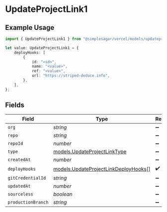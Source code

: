 # UpdateProjectLink1

## Example Usage

```typescript
import { UpdateProjectLink1 } from "@simplesagar/vercel/models/updateprojectop.js";

let value: UpdateProjectLink1 = {
    deployHooks: [
        {
            id: "<id>",
            name: "<value>",
            ref: "<value>",
            url: "https://striped-deduce.info",
        },
    ],
};
```

## Fields

| Field                                                                              | Type                                                                               | Required                                                                           | Description                                                                        |
| ---------------------------------------------------------------------------------- | ---------------------------------------------------------------------------------- | ---------------------------------------------------------------------------------- | ---------------------------------------------------------------------------------- |
| `org`                                                                              | *string*                                                                           | :heavy_minus_sign:                                                                 | N/A                                                                                |
| `repo`                                                                             | *string*                                                                           | :heavy_minus_sign:                                                                 | N/A                                                                                |
| `repoId`                                                                           | *number*                                                                           | :heavy_minus_sign:                                                                 | N/A                                                                                |
| `type`                                                                             | [models.UpdateProjectLinkType](../models/updateprojectlinktype.md)                 | :heavy_minus_sign:                                                                 | N/A                                                                                |
| `createdAt`                                                                        | *number*                                                                           | :heavy_minus_sign:                                                                 | N/A                                                                                |
| `deployHooks`                                                                      | [models.UpdateProjectLinkDeployHooks](../models/updateprojectlinkdeployhooks.md)[] | :heavy_check_mark:                                                                 | N/A                                                                                |
| `gitCredentialId`                                                                  | *string*                                                                           | :heavy_minus_sign:                                                                 | N/A                                                                                |
| `updatedAt`                                                                        | *number*                                                                           | :heavy_minus_sign:                                                                 | N/A                                                                                |
| `sourceless`                                                                       | *boolean*                                                                          | :heavy_minus_sign:                                                                 | N/A                                                                                |
| `productionBranch`                                                                 | *string*                                                                           | :heavy_minus_sign:                                                                 | N/A                                                                                |